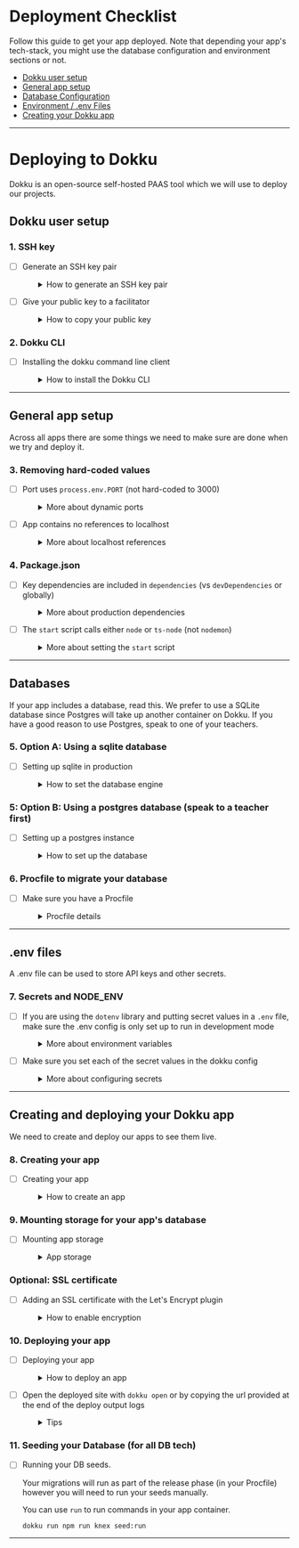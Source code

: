 # Deployment Checklist

Follow this guide to get your app deployed.  Note that depending your app's tech-stack, you might use the database configuration and environment sections or not.

- [Dokku user setup](#dokku-user-setup)
- [General app setup](#general-app-setup)
- [Database Configuration](#databases)
- [Environment / .env Files](#env-files)
- [Creating your Dokku app](#creating-and-deploying-your-dokku-app)

---

# Deploying to Dokku

Dokku is an open-source self-hosted PAAS tool which we will use to deploy our projects.

## Dokku user setup
### 1. SSH key

- [ ] Generate an SSH key pair
  <details style="padding-left: 2em">
    <summary>How to generate an SSH key pair</summary>

    There's a good chance you have one of these, you can see a list of your public keys like this:

    ```sh
    ls ~/.ssh/*.pub
    ```

    If you don't see any, then you can create one. Don't forget to replace the email address with your real one.

    ```sh
    ssh-keygen -t ed25519 -C "your_email@example.com"
    ```

    Hit enter 3 times to accept all the defaults.

    Now you need to start your ssh-agent:

    ```sh
    eval "$(ssh-agent -s)"
    ```

    and add the key to your agent:

    ```sh
    ssh-add ~/.ssh/id_ed25519
    ```

    Now you'll want to go to https://github.com/settings/keys and add your public key.
  </details>

- [ ] Give your public key to a facilitator
  <details style="padding-left: 2em">
    <summary>How to copy your public key</summary>

    Run `code ~/.ssh/id_ed25519.pub` to open it and copy + paste it to your facilitator in a DM.

    Public keys are safe to share, but you should never need to send anyone your private key.

    We'll then add your key as a dokku user and you'll be able to start.

  </details>

### 2. Dokku CLI

- [ ] Installing the dokku command line client
  <details style="padding-left: 2em">
    <summary>How to install the Dokku CLI</summary>

    There's a dokku client that is part of the regular distribution so you can install it by cloning the dokku repo:

    ```sh
    git clone git@github.com:dokku/dokku.git ~/.dokku
    ```
      
    Add these lines to your `~/.zshrc` file:

    ```sh
    export DOKKU_HOST='devacademy.nz'
    alias dokku='bash $HOME/.dokku/contrib/dokku_client.sh'
    ```

    And then reload your `~/.zshrc` file:

    ```sh
    source ~/.zshrc
    ```
  </details>

---
## General app setup

Across all apps there are some things we need to make sure are done when we try and deploy it.

### 3. Removing hard-coded values

- [ ] Port uses `process.env.PORT` (not hard-coded to 3000)
  <details style="padding-left: 2em">
    <summary>More about dynamic ports</summary>
    
    Dokku will set a dynamic port when you deploy. If you are explicitly naming your port, dokku can't expose your app on their chosen port. To make this work locally and also when deployed, we listen on a dynamic port if available or else default to a local one:

  ```js
  const port = process.env.PORT || 3000
  ```

- [ ] App contains no references to localhost
  <details style="padding-left: 2em">
    <summary>More about localhost references</summary>

    Any references to 'localhost' within your app will break it, unless an alternative is provided. Best to avoid this unless absolutely necessary.
  </details>

### 4. Package.json

- [ ] Key dependencies are included in `dependencies` (vs `devDependencies` or globally)
  <details style="padding-left: 2em">
    <summary>More about production dependencies</summary>

    Ensure that all required packages are in the `dependencies` part of your `package.json`. Dokku will remove everything in `devDependencies` before it runs your app.

    If a package is working globally on your machine you may have forgotten to add it to your project explicitly with `npm install <package name>`, which means it will not be installed for the deployed version.

    </details>

- [ ] The `start` script calls either `node` or `ts-node` (not `nodemon`)
  <details style="padding-left: 2em">
    <summary>More about setting the <code>start</code> script</summary>
    
    Dokku will use the `start` script (`npm run start`) to run your application.

    > Reminder: If the `start` script in your package.json runs `ts-node`, make sure that `ts-node` appears once in the dependencies list ***and not*** in devDepedencies.
  </details>

---

## Databases

If your app includes a database, read this.  We prefer to use a SQLite database since Postgres will take up another container on Dokku.  If you have a good reason to use Postgres, speak to one of your teachers.

### 5. Option A: Using a sqlite database
- [ ] Setting up sqlite in production
  <details style="padding-left: 2em">
    <summary>How to set the database engine</summary>

    In your knexfile, you can configure the production to use a location in `/app/storage`.

    ```javascript
      production: {
        client: 'sqlite3',
        connection: {
          filename: '/app/storage/dev.sqlite3',
        },
        useNullAsDefault: true,
      },
    ```
  </details>

### 5: Option B: Using a postgres database (speak to a teacher first)
- [ ] Setting up a postgres instance
  <details style="padding-left: 2em">
    <summary>How to set up the database</summary>

    Because our site won't really function until the database is available, we're going to use the `apps:create` command to initialise an app, and we'll attach a new database instance to it before we deploy a version of the app from git.

    > Reminder: run these commands in the project's git repository

    ```sh
    # Create an empty application called, eg: "alexc-dreamfest"
    dokku apps:create my-name-my-app-name
    # Initialise a new postgres instance called "alexc-dreamfest-db"
    dokku postgres:create my-name-my-app-name-db
    # Attach the new database to the dreamfest app
    dokku postgres:link my-name-my-app-name-db my-name-my-app-name
    ```

    When we ran `dokku apps:create` it should have added a remote called `dokku` so
    to deploy we just:

    ```sh
    git push dokku
    ```

    If that remote wasn't created for whatever reason, we can do it manually:

    ```sh
    git remote add dokku dokku@devacademy.nz:my-app-name
    ```

  </details>

### 6. Procfile to migrate your database

- [ ] Make sure you have a Procfile
  <details style="padding-left: 2em">
    <summary>Procfile details</summary>

    To run your database migrations on Dokku, make sure you have a `Procfile` in the root of your project with these contents.

    #### Procfile
    ```Procfile
    web: npm run start
    release: npm run knex migrate:latest
    ```

  </details>

---
## .env files

A .env file can be used to store API keys and other secrets.
### 7. Secrets and NODE_ENV

- [ ] If you are using the `dotenv` library and putting secret values in a `.env` file, make sure the .env config is only set up to run in development mode
  <details style="padding-left: 2em">
    <summary>More about environment variables</summary>
    
    Your server `index.js` file should have a block of code that looks like this:

    ```js
    if(!process.env.NODE_ENV || process.env.NODE_ENV === 'development') {
      const envConfig = require('dotenv').config()
      if(envConfig.error) throw envConfig.error
    }
    ```
  </details>

- [ ] Make sure you set each of the secret values in the dokku config
  <details style="padding-left: 2em">
    <summary>More about configuring secrets</summary>
 
    ```sh
    dokku config:set JWT_SECRET="shhhhhhhhh s3cr3t"
    ```
  </details>

---
## Creating and deploying your Dokku app

We need to create and deploy our apps to see them live.

### 8. Creating your app
- [ ] Creating your app
  <details style="padding-left: 2em">
    <summary>How to create an app</summary>

    > Reminder: If you created an app during the optional Postgres database step, you can skip this step.

    In the git repo for your project run this command.  Use your corresponding app name, eg: "alexc-pupparazzi".

    Note that the name cannot include any underscores ('_').

    ```sh
    dokku apps:create my-name-my-app-name
    ```
    This will create an app on Dokku from your terminal, and automatically add it as a remote in your local repo


    **Trouble Shooting**

    If Dokku responds with the error below:

    ```sh
    fatal: remote dokku already exists.
    !     Dokku remote not added! Do you already have a dokku remote?
    ```

    This is likely becuase you already created a dokku app from this repo.  Open your `.git/config` file and see if a remoted called "dokku" already exists.  Either remove it and try again, or run `dokku apps:report` to find out what the app is currently called.  If you need to create a new app name, remove the dokku remote from `.git/config`.

    ```sh
    # Open the git config file too find or delete the dokku remote
    code .git/config

    # 
    dokku apps:report
    ```

    If Dokku responds with the error below:

    ```sh
    dokku apps:create todo-full-stack                                                                             255 ↵
    -----> Dokku remote added at devacademy.nz called dokku
    -----> Application name is todo-full-stack
    Enter passphrase for key '/home/alexc/.ssh/id_ed25519':
    !     Name is already taken
    !     Failed to execute dokku command over ssh: exit code 0
    !     If there was no output from Dokku, ensure your configured SSH Key can connect to the remote server
    ```

    This is because the app name you used was already created by someone.  Make sure you use a unique app name, eg: 'alexc-pupparazzi'.


    If you make a mistake or wish to remove one of your Dokku apps for any reason, run the command below:

    ```sh
    # To delete one of your apps
    dokku apps:destroy app-name
    ```

    If your app was stopped for any reason, for example: the Dokku server was over-run with apps and a teacher stopped them all.  Then you may restart your app with the following commands:

    ```sh
    # List all apps to find your app name
    dokku apps:list

    # To start an app
    dokku ps:start app-name
    ```

  </details>

### 9. Mounting storage for your app's database
- [ ] Mounting app storage
  <details style="padding-left: 2em">
    <summary>App storage</summary>

    On heroku we had to use postgres in production, but with dokku it's easy to attach persistent storage to an application and we can use that persistent storage to hold our sqlite3 database.

    This means that we could use the same database engine in dev and production if we wanted.

    ```sh
    # Copy these lines separetly to run them one at a time
    # Use your own app name of course
    dokku storage:ensure-directory my-name-my-app-name-storage

    dokku storage:mount /var/lib/dokku/data/storage/my-name-my-app-name-storage:/app/storage
    ```

    Lastly, check the list of storage folders mounted for your the app.  There should be **only one item** in the list returned.

    ```sh
    dokku storage:list
    ```

    **Trouble Shooting**

    If you see more than one storage item in that list, remove the redundant ones like this:

    ```sh
    dokku storage:unmount name-of-redundant-app-storage:/app/storage
    ```

### Optional: SSL certificate

- [ ] Adding an SSL certificate with the Let's Encrypt plugin
  <details style="padding-left: 2em">
    <summary>How to enable encryption</summary>

    In the repo for your app, you can run dokku commands and dokku will automatically operate on that application.

    ```sh
    dokku letsencrypt:enable
    ```
  </details>

### 10. Deploying your app
- [ ] Deploying your app
  <details style="padding-left: 2em">
    <summary>How to deploy an app</summary>

    **NOTE**: Dokku only has a `main` branch. so if you're deploying a local branch _other than_ `main`, you must specify which branch you're deploying with:

    ```sh
    git push dokku local-branch-name:main
    ```
    
    (Usually when we use `git push origin main`, it's actually short for `git push origin main:main`)

    **Trouble Shooting**

    If Dokku responds with the error below:

    ```sh
    remote:  !     my-app currently has a deploy lock in place. Exiting...
    remote:  !     Run 'apps:unlock' to release the existing deploy lock
    To devacademy.nz:my-app
    ! [remote rejected] my-branch -> main (pre-receive hook declined)
    error: failed to push some refs to 'dokku@devacademy.nz:my-app'
    ```

    This is likely becuase a previous deployment did not complete.  Run the command it suggests to
    resolve the issue and try to push again:

    ```sh
    dokku apps:unlock
    ```

    If you see the error below after a while, someone else might have used the same app name and storage as you.  Or you might have mounted more than one storage point.
    
    Refer to the Mounting storage Trouble Shooting section to fix this.

    ```sh
    -----> Executing release task from Procfile: npm run knex migrate:latest
    remote:  !     Failed to create release execution container: Error response from daemon: Duplicate mount point: /app/storage
    remote:
    remote:  !     exit status 1
    To devacademy.nz:todo-full-stack
    ! [remote rejected] tian -> main (pre-receive hook declined)
    error: failed to push some refs to 'dokku@devacademy.nz:todo-full-stack'
    ```

  </details>

- [ ] Open the deployed site with `dokku open` or by copying the url provided at the end of the deploy output logs
  <details style="padding-left: 2em">
    <summary>Tips</summary>
    
    Make sure you copy the website url, not the git url, and paste it into your browser

    **If you see the application error page, or if your site has issues starting, type `dokku logs --tail` into your command line in order to debug what may have gone wrong.**
  </details>

### 11. Seeding your Database (for all DB tech)
- [ ] Running your DB seeds.

  Your migrations will run as part of the release phase (in your Procfile) however you will need to run your seeds manually.

  You can use `run` to run commands in your app container.

  ```sh
  dokku run npm run knex seed:run
  ```

---

